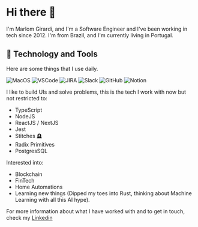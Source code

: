 # Hi there 👋

I'm Marlom Girardi, and I'm a Software Engineer and I've been working in tech since 2012. I'm from Brazil, and I'm currently living in Portugal.

## 🔧 Technology and Tools

Here are some things that I use daily.

![MacOS](https://img.shields.io/badge/-MacOS-white?style=flat-square&logo=apple&logoColor=black)
![VSCode](https://img.shields.io/badge/-VSCode-007ACC?style=flat-square&logo=visual-studio-code&logoColor=white)
![JIRA](https://img.shields.io/badge/-Jira-0052CC?style=flat-square&logo=jira)
![Slack](https://img.shields.io/badge/-Slack-4A154B?style=flat-square&logo=slack)
![GitHub](https://img.shields.io/badge/-GitHub-181717?style=flat-square&logo=github)
![Notion](https://img.shields.io/badge/-Notion-000000?style=flat-square&logo=Notion&logoColor=white)

I like to build UIs and solve problems, this is the tech I work with now but not restricted to:
- TypeScript
- NodeJS
- ReactJS / NextJS
- Jest
- Stitches 🪦
- Radix Primitives
- PostgresSQL

Interested into:
- Blockchain
- FinTech
- Home Automations
- Learning new things (Dipped my toes into Rust, thinking about Machine Learning with all this AI hype).

For more information about what I have worked with and to get in touch, check my [Linkedin](https://bit.ly/34IJQn7)
